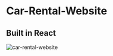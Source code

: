 <h1>Car-Rental-Website</h1>
<h2>Built in React</h2>

![car-rental-website](https://user-images.githubusercontent.com/83901431/131737351-bb133046-c0a4-4d41-914d-d2acbbc060ea.PNG)
